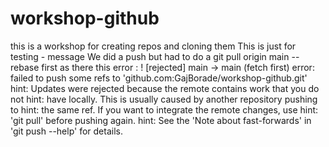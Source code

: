 # workshop-github
this is a workshop for creating repos and cloning them
This is just for testing - message
We did a push but had to do a  git pull origin main --rebase first as there this error : 
! [rejected]        main -> main (fetch first)
error: failed to push some refs to 'github.com:GajBorade/workshop-github.git'
hint: Updates were rejected because the remote contains work that you do not
hint: have locally. This is usually caused by another repository pushing to
hint: the same ref. If you want to integrate the remote changes, use
hint: 'git pull' before pushing again.
hint: See the 'Note about fast-forwards' in 'git push --help' for details.
